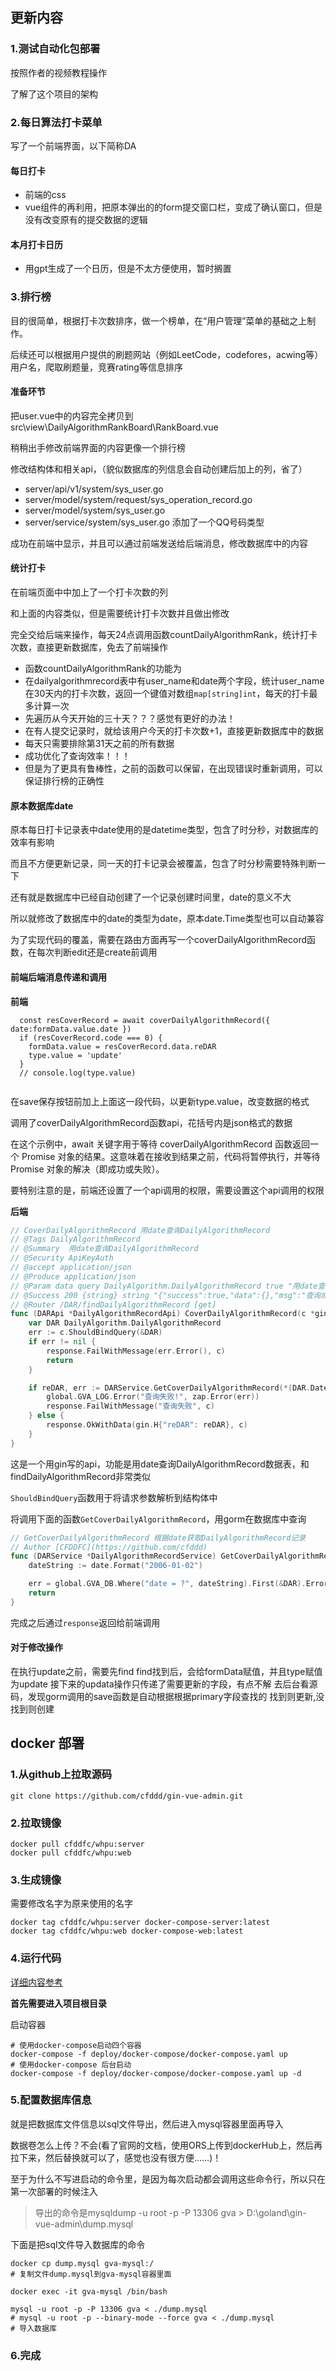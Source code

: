 ## 更新内容
### 1.测试自动化包部署
按照作者的视频教程操作

了解了这个项目的架构
### 2.每日算法打卡菜单
写了一个前端界面，以下简称DA

#### 每日打卡
- 前端的css
- vue组件的再利用，把原本弹出的的form提交窗口栏，变成了确认窗口，但是没有改变原有的提交数据的逻辑

#### 本月打卡日历
- 用gpt生成了一个日历，但是不太方便使用，暂时搁置

### 3.排行榜
目的很简单，根据打卡次数排序，做一个榜单，在“用户管理”菜单的基础之上制作。

后续还可以根据用户提供的刷题网站（例如LeetCode，codefores，acwing等）用户名，爬取刷题量，竞赛rating等信息排序

#### 准备环节
把user.vue中的内容完全拷贝到src\view\DailyAlgorithmRankBoard\RankBoard.vue

稍稍出手修改前端界面的内容更像一个排行榜

修改结构体和相关api，（貌似数据库的列信息会自动创建后加上的列，省了）
- server/api/v1/system/sys_user.go
- server/model/system/request/sys_operation_record.go
- server/model/system/sys_user.go
- server/service/system/sys_user.go
添加了一个QQ号码类型

成功在前端中显示，并且可以通过前端发送给后端消息，修改数据库中的内容

#### 统计打卡
在前端页面中中加上了一个打卡次数的列

和上面的内容类似，但是需要统计打卡次数并且做出修改

完全交给后端来操作，每天24点调用函数countDailyAlgorithmRank，统计打卡次数，直接更新数据库，免去了前端操作

- 函数countDailyAlgorithmRank的功能为
- 在dailyalgorithmrecord表中有user_name和date两个字段，统计user_name在30天内的打卡次数，返回一个键值对数组`map[string]int`，每天的打卡最多计算一次
- 先遍历从今天开始的三十天？？？感觉有更好的办法！
- 在有人提交记录时，就给该用户今天的打卡次数+1，直接更新数据库中的数据
- 每天只需要排除第31天之前的所有数据
- 成功优化了查询效率！！！
- 但是为了更具有鲁棒性，之前的函数可以保留，在出现错误时重新调用，可以保证排行榜的正确性

#### 原本数据库date
原本每日打卡记录表中date使用的是datetime类型，包含了时分秒，对数据库的效率有影响

而且不方便更新记录，同一天的打卡记录会被覆盖，包含了时分秒需要特殊判断一下

还有就是数据库中已经自动创建了一个记录创建时间里，date的意义不大

所以就修改了数据库中的date的类型为date，原本date.Time类型也可以自动兼容

为了实现代码的覆盖，需要在路由方面再写一个coverDailyAlgorithmRecord函数，在每次判断edit还是create前调用

#### 前端后端消息传递和调用
**前端**
```vue
  const resCoverRecord = await coverDailyAlgorithmRecord({ date:formData.value.date })
  if (resCoverRecord.code === 0) {
    formData.value = resCoverRecord.data.reDAR
    type.value = 'update'
  }
  // console.log(type.value)


```
在save保存按钮前加上上面这一段代码，以更新type.value，改变数据的格式

调用了coverDailyAlgorithmRecord函数api，花括号内是json格式的数据

在这个示例中，await 关键字用于等待 coverDailyAlgorithmRecord 函数返回一个 Promise 对象的结果。这意味着在接收到结果之前，代码将暂停执行，并等待 Promise 对象的解决（即成功或失败）。

要特别注意的是，前端还设置了一个api调用的权限，需要设置这个api调用的权限

**后端**
```go
// CoverDailyAlgorithmRecord 用date查询DailyAlgorithmRecord
// @Tags DailyAlgorithmRecord
// @Summary  用date查询DailyAlgorithmRecord
// @Security ApiKeyAuth
// @accept application/json
// @Produce application/json
// @Param data query DailyAlgorithm.DailyAlgorithmRecord true "用date查询DailyAlgorithmRecord"
// @Success 200 {string} string "{"success":true,"data":{},"msg":"查询成功"}"
// @Router /DAR/findDailyAlgorithmRecord [get]
func (DARApi *DailyAlgorithmRecordApi) CoverDailyAlgorithmRecord(c *gin.Context) {
	var DAR DailyAlgorithm.DailyAlgorithmRecord
	err := c.ShouldBindQuery(&DAR)
	if err != nil {
		response.FailWithMessage(err.Error(), c)
		return
	}

	if reDAR, err := DARService.GetCoverDailyAlgorithmRecord(*(DAR.Date)); err != nil {
		global.GVA_LOG.Error("查询失败!", zap.Error(err))
		response.FailWithMessage("查询失败", c)
	} else {
		response.OkWithData(gin.H{"reDAR": reDAR}, c)
	}
}
```
这是一个用gin写的api，功能是用date查询DailyAlgorithmRecord数据表，和findDailyAlgorithmRecord非常类似

`ShouldBindQuery`函数用于将请求参数解析到结构体中

将调用下面的函数`GetCoverDailyAlgorithmRecord`，用gorm在数据库中查询
```go
// GetCoverDailyAlgorithmRecord 根据date获取DailyAlgorithmRecord记录
// Author [CFDDFC](https://github.com/cfddd)
func (DARService *DailyAlgorithmRecordService) GetCoverDailyAlgorithmRecord(date time.Time) (DAR DailyAlgorithm.DailyAlgorithmRecord, err error) {
	dateString := date.Format("2006-01-02")

	err = global.GVA_DB.Where("date = ?", dateString).First(&DAR).Error
	return
}
```

完成之后通过`response`返回给前端调用

#### 对于修改操作
在执行update之前，需要先find
find找到后，会给formData赋值，并且type赋值为update
接下来的updata操作只传递了需要更新的字段，有点不解
去后台看源码，发现gorm调用的save函数是自动根据根据primary字段查找的
找到则更新,没找到则创建

## docker 部署
### 1.从github上拉取源码
```
git clone https://github.com/cfddd/gin-vue-admin.git
```
### 2.拉取镜像
```
docker pull cfddfc/whpu:server
docker pull cfddfc/whpu:web
```

### 3.生成镜像
需要修改名字为原来使用的名字
```
docker tag cfddfc/whpu:server docker-compose-server:latest
docker tag cfddfc/whpu:web docker-compose-web:latest
```

### 4.运行代码
[详细内容参考](https://www.gin-vue-admin.com/guide/deployment/docker-compose.html#docker-compose-yaml%E8%AF%A6%E8%A7%A3)

**首先需要进入项目根目录**

启动容器

```
# 使用docker-compose启动四个容器
docker-compose -f deploy/docker-compose/docker-compose.yaml up
# 使用docker-compose 后台启动
docker-compose -f deploy/docker-compose/docker-compose.yaml up -d
```
### 5.配置数据库信息
就是把数据库文件信息以sql文件导出，然后进入mysql容器里面再导入

数据卷怎么上传？不会(看了官网的文档，使用ORS上传到dockerHub上，然后再拉下来，然后替换就可以了，感觉也没有很方便……)！

至于为什么不写进启动的命令里，是因为每次启动都会调用这些命令行，所以只在第一次部署的时候注入

> 导出的命令是mysqldump -u root -p -P 13306 gva > D:\goland\gin-vue-admin\dump.mysql

下面是把sql文件导入数据库的命令

```
docker cp dump.mysql gva-mysql:/
# 复制文件dump.mysql到gva-mysql容器里面

docker exec -it gva-mysql /bin/bash

mysql -u root -p -P 13306 gva < ./dump.mysql
# mysql -u root -p --binary-mode --force gva < ./dump.mysql
# 导入数据库
```
### 6.完成